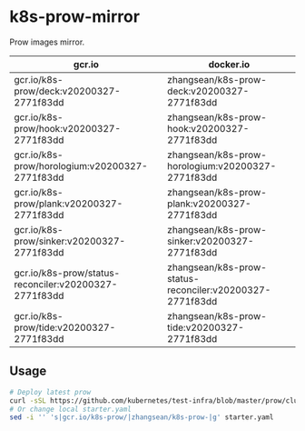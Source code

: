 # k8s-prow-mirror

Prow images mirror.

gcr.io | docker.io
---|---
gcr.io/k8s-prow/deck:v20200327-2771f83dd | zhangsean/k8s-prow-deck:v20200327-2771f83dd
gcr.io/k8s-prow/hook:v20200327-2771f83dd | zhangsean/k8s-prow-hook:v20200327-2771f83dd
gcr.io/k8s-prow/horologium:v20200327-2771f83dd | zhangsean/k8s-prow-horologium:v20200327-2771f83dd
gcr.io/k8s-prow/plank:v20200327-2771f83dd | zhangsean/k8s-prow-plank:v20200327-2771f83dd
gcr.io/k8s-prow/sinker:v20200327-2771f83dd | zhangsean/k8s-prow-sinker:v20200327-2771f83dd
gcr.io/k8s-prow/status-reconciler:v20200327-2771f83dd | zhangsean/k8s-prow-status-reconciler:v20200327-2771f83dd
gcr.io/k8s-prow/tide:v20200327-2771f83dd | zhangsean/k8s-prow-tide:v20200327-2771f83dd

## Usage

```bash
# Deploy latest prow
curl -sSL https://github.com/kubernetes/test-infra/blob/master/prow/cluster/starter.yaml?raw= | sed 's|gcr.io/k8s-prow/|zhangsean/k8s-prow-|g' | kubectl apply -f -
# Or change local starter.yaml
sed -i '' 's|gcr.io/k8s-prow/|zhangsean/k8s-prow-|g' starter.yaml
```
